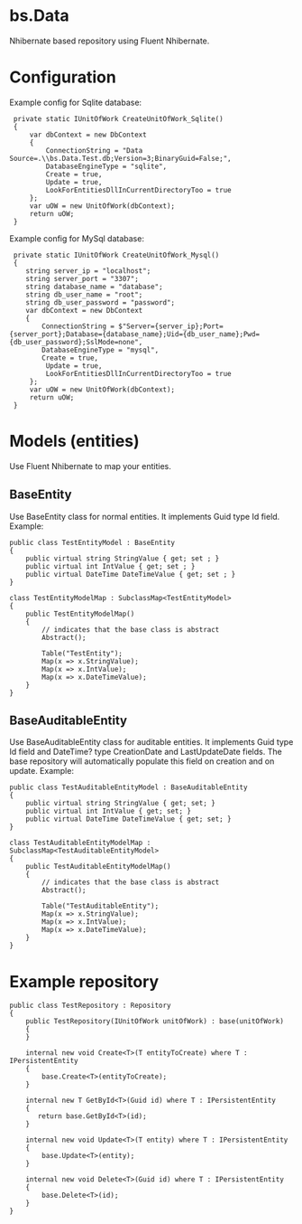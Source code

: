 # bs.Data
Nhibernate based repository using Fluent Nhibernate.

# Configuration
Example config for Sqlite database:

     private static IUnitOfWork CreateUnitOfWork_Sqlite()
     {
         var dbContext = new DbContext
         {
             ConnectionString = "Data Source=.\\bs.Data.Test.db;Version=3;BinaryGuid=False;",
             DatabaseEngineType = "sqlite",
             Create = true,
             Update = true,
             LookForEntitiesDllInCurrentDirectoryToo = true
         };
         var uOW = new UnitOfWork(dbContext);
         return uOW;
     }

Example config for MySql database:

     private static IUnitOfWork CreateUnitOfWork_Mysql()
     {
        string server_ip = "localhost";
        string server_port = "3307";
        string database_name = "database";
        string db_user_name = "root";
        string db_user_password = "password";
        var dbContext = new DbContext
        {
            ConnectionString = $"Server={server_ip};Port={server_port};Database={database_name};Uid={db_user_name};Pwd={db_user_password};SslMode=none",
            DatabaseEngineType = "mysql",
            Create = true,
             Update = true,
             LookForEntitiesDllInCurrentDirectoryToo = true
         };
         var uOW = new UnitOfWork(dbContext);
         return uOW;
     }

# Models (entities)
Use Fluent Nhibernate to map your entities.

## BaseEntity
Use BaseEntity class for normal entities. It implements Guid type Id field.
Example:

    public class TestEntityModel : BaseEntity
    {
        public virtual string StringValue { get; set ; }
        public virtual int IntValue { get; set ; }
        public virtual DateTime DateTimeValue { get; set ; }
    }

    class TestEntityModelMap : SubclassMap<TestEntityModel>
    {
        public TestEntityModelMap()
        {
            // indicates that the base class is abstract
            Abstract();

            Table("TestEntity");
            Map(x => x.StringValue);
            Map(x => x.IntValue);
            Map(x => x.DateTimeValue);
        }
    }

## BaseAuditableEntity
Use BaseAuditableEntity class for auditable entities. It implements Guid type Id field and DateTime? type CreationDate and LastUpdateDate fields. The base repository will automatically populate this field on creation and on update.
Example:

    public class TestAuditableEntityModel : BaseAuditableEntity
    {
        public virtual string StringValue { get; set; }
        public virtual int IntValue { get; set; }
        public virtual DateTime DateTimeValue { get; set; }
    }

    class TestAuditableEntityModelMap : SubclassMap<TestAuditableEntityModel>
    {
        public TestAuditableEntityModelMap()
        {
            // indicates that the base class is abstract
            Abstract();

            Table("TestAuditableEntity");
            Map(x => x.StringValue);
            Map(x => x.IntValue);
            Map(x => x.DateTimeValue);
        }
    }

# Example repository

    public class TestRepository : Repository
    {
        public TestRepository(IUnitOfWork unitOfWork) : base(unitOfWork)
        {
        }

        internal new void Create<T>(T entityToCreate) where T : IPersistentEntity
        {
            base.Create<T>(entityToCreate);
        }

        internal new T GetById<T>(Guid id) where T : IPersistentEntity
        {
           return base.GetById<T>(id);
        }

        internal new void Update<T>(T entity) where T : IPersistentEntity
        {
            base.Update<T>(entity);
        }

        internal new void Delete<T>(Guid id) where T : IPersistentEntity
        {
            base.Delete<T>(id);
        }
    }
